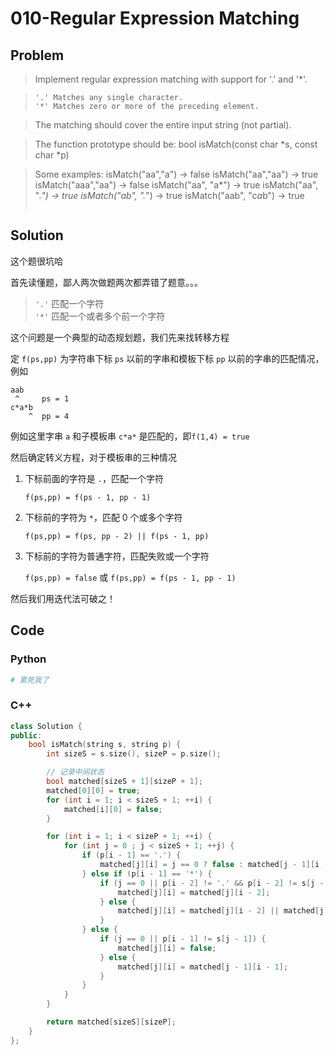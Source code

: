 # 010-Regular Expression Matching

## Problem

> Implement regular expression matching with support for '.' and '*'.

> ```
> '.' Matches any single character.
> '*' Matches zero or more of the preceding element.

> The matching should cover the entire input string (not partial).

> The function prototype should be:
> bool isMatch(const char *s, const char *p)

> Some examples:
> isMatch("aa","a") → false
> isMatch("aa","aa") → true
> isMatch("aaa","aa") → false
> isMatch("aa", "a*") → true
> isMatch("aa", ".*") → true
> isMatch("ab", ".*") → true
> isMatch("aab", "c*a*b") → true
> ```

## Solution

这个题很坑哈

首先读懂题，鄙人两次做题两次都弄错了题意。。。

> `'.'` 匹配一个字符  
> `'*'` 匹配一个或者多个前一个字符

这个问题是一个典型的动态规划题，我们先来找转移方程

定 `f(ps,pp)` 为字符串下标 `ps` 以前的字串和模板下标 `pp` 以前的字串的匹配情况，例如

```
aab
 ^     ps = 1
c*a*b
    ^  pp = 4
```

例如这里字串 `a` 和子模板串 `c*a*` 是匹配的，即`f(1,4) = true`

然后确定转义方程，对于模板串的三种情况

1. 下标前面的字符是 `.`，匹配一个字符

    `f(ps,pp) = f(ps - 1, pp - 1)`

2. 下标前的字符为 `*`，匹配 0 个或多个字符

    `f(ps,pp) = f(ps, pp - 2) || f(ps - 1, pp)`

3. 下标前的字符为普通字符，匹配失败或一个字符

    `f(ps,pp) = false` 或
    `f(ps,pp) = f(ps - 1, pp - 1)`

然后我们用迭代法可破之！

## Code

### Python

```python
# 累死我了
```

### C++

```cpp
class Solution {
public:
    bool isMatch(string s, string p) {
        int sizeS = s.size(), sizeP = p.size();

        // 记录中间状态
        bool matched[sizeS + 1][sizeP + 1];
        matched[0][0] = true;
        for (int i = 1; i < sizeS + 1; ++i) {
            matched[i][0] = false;
        }

        for (int i = 1; i < sizeP + 1; ++i) {
            for (int j = 0 ; j < sizeS + 1; ++j) {
                if (p[i - 1] == '.') {
                    matched[j][i] = j == 0 ? false : matched[j - 1][i - 1];
                } else if (p[i - 1] == '*') {
                    if (j == 0 || p[i - 2] != '.' && p[i - 2] != s[j - 1]) {
                        matched[j][i] = matched[j][i - 2];
                    } else {
                        matched[j][i] = matched[j][i - 2] || matched[j - 1][i];
                    }
                } else {
                    if (j == 0 || p[i - 1] != s[j - 1]) {
                        matched[j][i] = false;
                    } else {
                        matched[j][i] = matched[j - 1][i - 1];
                    }
                }
            }
        }

        return matched[sizeS][sizeP];
    }
};
```
